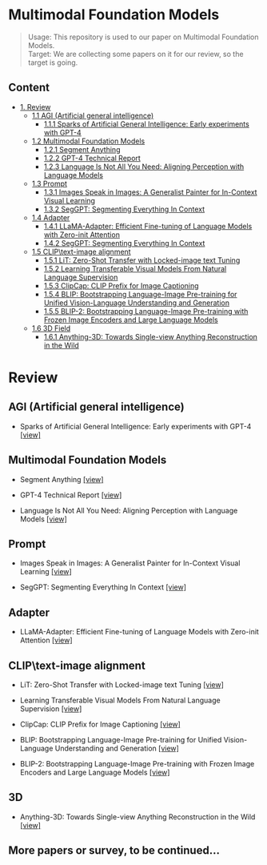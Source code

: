 # Multimodal Foundation Models

> Usage: This repository is used to our paper on Multimodal Foundation Models.<br>
> Target: We are collecting some papers on it for our review, so the target is going.

## Content

- [1. Review](#1)
  - [1.1 AGI (Artificial general intelligence)](#1.1)
    - [1.1.1 Sparks of Artificial General Intelligence: Early experiments with GPT-4](#1.1.1)
  - [1.2 Multimodal Foundation Models](#1.2)
    - [1.2.1 Segment Anything](#1.2.1)
    - [1.2.2 GPT-4 Technical Report](#1.2.2)
    - [1.2.3 Language Is Not All You Need: Aligning Perception with Language Models](#1.2.3)
  - [1.3 Prompt](#1.3)
    - [1.3.1 Images Speak in Images: A Generalist Painter for In-Context Visual Learning](#1.3.1)
    - [1.3.2 SegGPT: Segmenting Everything In Context](#1.3.2)
  - [1.4 Adapter](#1.4)
    - [1.4.1 LLaMA-Adapter: Efficient Fine-tuning of Language Models with Zero-init Attention](#1.4.1)
    - [1.4.2 SegGPT: Segmenting Everything In Context](#1.4.2)
  - [1.5 CLIP\text-image alignment](#1.5)
    - [1.5.1 LiT: Zero-Shot Transfer with Locked-image text Tuning](#1.5.1)
    - [1.5.2 Learning Transferable Visual Models From Natural Language Supervision](#1.5.2)
    - [1.5.3 ClipCap: CLIP Prefix for Image Captioning](#1.5.3)
    - [1.5.4 BLIP: Bootstrapping Language-Image Pre-training for Unified Vision-Language Understanding and Generation](#1.5.4)
    - [1.5.5 BLIP-2: Bootstrapping Language-Image Pre-training with Frozen Image Encoders and Large Language Models](#1.5.5)
  - [1.6 3D Field ](#1.6)
    - [1.6.1 Anything-3D: Towards Single-view Anything Reconstruction in the Wild](#1.6.1)

# Review<a id="1"></a>

## AGI (Artificial general intelligence)<a id="1.1"></a>


* Sparks of Artificial General Intelligence: Early experiments with GPT-4 [[view]](https://arxiv.org/abs/2303.12712)<a id="1.1.1"></a>

## Multimodal Foundation Models<a id="1.2"></a>

* Segment Anything [[view]](https://arxiv.org/abs/2304.02643)<a id="1.2.1"></a>

* GPT-4 Technical Report [[view]](https://arxiv.org/abs/2303.08774)<a id="1.2.2"></a>

* Language Is Not All You Need: Aligning Perception with Language Models [[view]](https://arxiv.org/abs/2302.14045)<a id="1.2.3"></a>

## Prompt<a id="1.3"></a>

* Images Speak in Images: A Generalist Painter for In-Context Visual Learning [[view]](https://arxiv.org/abs/2212.02499)<a id="1.3.1"></a>

* SegGPT: Segmenting Everything In Context [[view]](https://arxiv.org/abs/2304.03284)<a id="1.3.2"></a>

## Adapter<a id="1.4"></a>

* LLaMA-Adapter: Efficient Fine-tuning of Language Models with Zero-init Attention [[view]](https://arxiv.org/abs/2303.16199)<a id="1.4.1"></a>

## CLIP\text-image alignment<a id="1.5"></a>

* LiT: Zero-Shot Transfer with Locked-image text Tuning [[view]](https://arxiv.org/abs/2111.07991v3)<a id="1.5.1"></a>

* Learning Transferable Visual Models From Natural Language Supervision [[view]](https://arxiv.org/abs/2103.00020)<a id="1.5.2"></a>

* ClipCap: CLIP Prefix for Image Captioning [[view]](https://arxiv.org/abs/2111.09734)<a id="1.5.3"></a>

* BLIP: Bootstrapping Language-Image Pre-training for Unified Vision-Language Understanding and Generation [[view]](https://arxiv.org/abs/2201.12086)<a id="1.5.4"></a>

* BLIP-2: Bootstrapping Language-Image Pre-training with Frozen Image Encoders and Large Language Models [[view]](https://arxiv.org/abs/2301.12597)<a id="1.5.5"></a>

## 3D<a id="1.6"></a>

* Anything-3D: Towards Single-view Anything Reconstruction in the Wild [[view]](https://arxiv.org/abs/2304.10261)<a id="1.6.1"></a>

## More papers or survey, to be continued...
